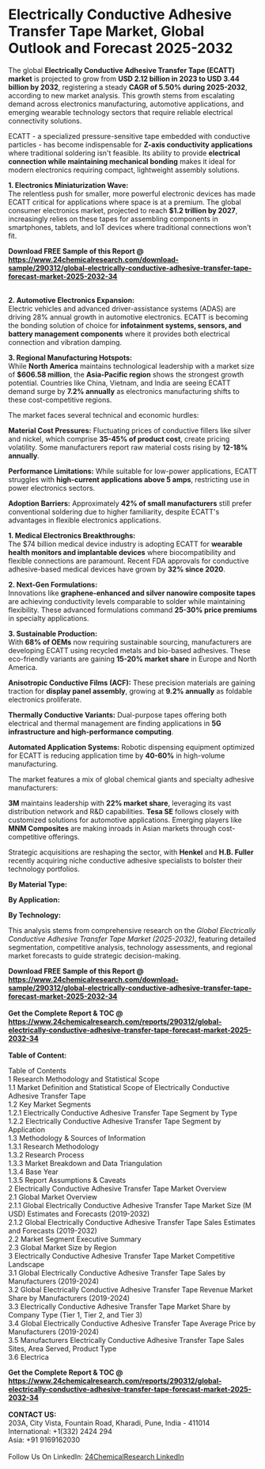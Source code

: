 <h1>Electrically Conductive Adhesive Transfer Tape Market, Global Outlook and Forecast 2025-2032</h1><p>The global <strong>Electrically Conductive Adhesive Transfer Tape (ECATT) market</strong> is projected to grow from <strong>USD 2.12 billion in 2023 to USD 3.44 billion by 2032</strong>, registering a steady <strong>CAGR of 5.50% during 2025-2032</strong>, according to new market analysis. This growth stems from escalating demand across electronics manufacturing, automotive applications, and emerging wearable technology sectors that require reliable electrical connectivity solutions.</p><p>ECATT - a specialized pressure-sensitive tape embedded with conductive particles - has become indispensable for <strong>Z-axis conductivity applications</strong> where traditional soldering isn't feasible. Its ability to provide <strong>electrical connection while maintaining mechanical bonding</strong> makes it ideal for modern electronics requiring compact, lightweight assembly solutions.</p><p><strong>1. Electronics Miniaturization Wave:</strong><br>
The relentless push for smaller, more powerful electronic devices has made ECATT critical for applications where space is at a premium. The global consumer electronics market, projected to reach <strong>$1.2 trillion by 2027</strong>, increasingly relies on these tapes for assembling components in smartphones, tablets, and IoT devices where traditional connections won't fit.</p><div><b>Download FREE Sample of this Report @ 
            <a href="https://www.24chemicalresearch.com/download-sample/290312/global-electrically-conductive-adhesive-transfer-tape-forecast-market-2025-2032-34">
            https://www.24chemicalresearch.com/download-sample/290312/global-electrically-conductive-adhesive-transfer-tape-forecast-market-2025-2032-34</a></b></div><br><p><strong>2. Automotive Electronics Expansion:</strong><br> 
Electric vehicles and advanced driver-assistance systems (ADAS) are driving 28% annual growth in automotive electronics. ECATT is becoming the bonding solution of choice for <strong>infotainment systems, sensors, and battery management components</strong> where it provides both electrical connection and vibration damping.</p><p><strong>3. Regional Manufacturing Hotspots:</strong><br>
While <strong>North America</strong> maintains technological leadership with a market size of <strong>$606.58 million</strong>, the <strong>Asia-Pacific region</strong> shows the strongest growth potential. Countries like China, Vietnam, and India are seeing ECATT demand surge by <strong>7.2% annually</strong> as electronics manufacturing shifts to these cost-competitive regions.</p><p>The market faces several technical and economic hurdles:</p><p><strong>Material Cost Pressures:</strong> Fluctuating prices of conductive fillers like silver and nickel, which comprise <strong>35-45% of product cost</strong>, create pricing volatility. Some manufacturers report raw material costs rising by <strong>12-18% annually</strong>.</p><p><strong>Performance Limitations:</strong> While suitable for low-power applications, ECATT struggles with <strong>high-current applications above 5 amps</strong>, restricting use in power electronics sectors.</p><p><strong>Adoption Barriers:</strong> Approximately <strong>42% of small manufacturers</strong> still prefer conventional soldering due to higher familiarity, despite ECATT's advantages in flexible electronics applications.</p><p><strong>1. Medical Electronics Breakthroughs:</strong><br>
The $74 billion medical device industry is adopting ECATT for <strong>wearable health monitors and implantable devices</strong> where biocompatibility and flexible connections are paramount. Recent FDA approvals for conductive adhesive-based medical devices have grown by <strong>32% since 2020</strong>.</p><p><strong>2. Next-Gen Formulations:</strong><br>
Innovations like <strong>graphene-enhanced and silver nanowire composite tapes</strong> are achieving conductivity levels comparable to solder while maintaining flexibility. These advanced formulations command <strong>25-30% price premiums</strong> in specialty applications.</p><p><strong>3. Sustainable Production:</strong><br>
With <strong>68% of OEMs</strong> now requiring sustainable sourcing, manufacturers are developing ECATT using recycled metals and bio-based adhesives. These eco-friendly variants are gaining <strong>15-20% market share</strong> in Europe and North America.</p><p><strong>Anisotropic Conductive Films (ACF):</strong> These precision materials are gaining traction for <strong>display panel assembly</strong>, growing at <strong>9.2% annually</strong> as foldable electronics proliferate.</p><p><strong>Thermally Conductive Variants:</strong> Dual-purpose tapes offering both electrical and thermal management are finding applications in <strong>5G infrastructure and high-performance computing</strong>.</p><p><strong>Automated Application Systems:</strong> Robotic dispensing equipment optimized for ECATT is reducing application time by <strong>40-60%</strong> in high-volume manufacturing.</p><p>The market features a mix of global chemical giants and specialty adhesive manufacturers:</p><p><strong>3M</strong> maintains leadership with <strong>22% market share</strong>, leveraging its vast distribution network and R&amp;D capabilities. <strong>Tesa SE</strong> follows closely with customized solutions for automotive applications. Emerging players like <strong>MNM Composites</strong> are making inroads in Asian markets through cost-competitive offerings.</p><p>Strategic acquisitions are reshaping the sector, with <strong>Henkel</strong> and <strong>H.B. Fuller</strong> recently acquiring niche conductive adhesive specialists to bolster their technology portfolios.</p><p><strong>By Material Type:</strong></p><p><strong>By Application:</strong></p><p><strong>By Technology:</strong></p><p>This analysis stems from comprehensive research on the <em>Global Electrically Conductive Adhesive Transfer Tape Market (2025-2032)</em>, featuring detailed segmentation, competitive analysis, technology assessments, and regional market forecasts to guide strategic decision-making.</p><div><b>Download FREE Sample of this Report @ 
            <a href="https://www.24chemicalresearch.com/download-sample/290312/global-electrically-conductive-adhesive-transfer-tape-forecast-market-2025-2032-34">
            https://www.24chemicalresearch.com/download-sample/290312/global-electrically-conductive-adhesive-transfer-tape-forecast-market-2025-2032-34</a></b></div><br><div><b>Get the Complete Report & TOC @ 
            <a href="https://www.24chemicalresearch.com/reports/290312/global-electrically-conductive-adhesive-transfer-tape-forecast-market-2025-2032-34">
            https://www.24chemicalresearch.com/reports/290312/global-electrically-conductive-adhesive-transfer-tape-forecast-market-2025-2032-34</a></b></div><br>
            <b>Table of Content:</b><p>Table of Contents<br />
1 Research Methodology and Statistical Scope<br />
1.1 Market Definition and Statistical Scope of Electrically Conductive Adhesive Transfer Tape<br />
1.2 Key Market Segments<br />
1.2.1 Electrically Conductive Adhesive Transfer Tape Segment by Type<br />
1.2.2 Electrically Conductive Adhesive Transfer Tape Segment by Application<br />
1.3 Methodology & Sources of Information<br />
1.3.1 Research Methodology<br />
1.3.2 Research Process<br />
1.3.3 Market Breakdown and Data Triangulation<br />
1.3.4 Base Year<br />
1.3.5 Report Assumptions & Caveats<br />
2 Electrically Conductive Adhesive Transfer Tape Market Overview<br />
2.1 Global Market Overview<br />
2.1.1 Global Electrically Conductive Adhesive Transfer Tape Market Size (M USD) Estimates and Forecasts (2019-2032)<br />
2.1.2 Global Electrically Conductive Adhesive Transfer Tape Sales Estimates and Forecasts (2019-2032)<br />
2.2 Market Segment Executive Summary<br />
2.3 Global Market Size by Region<br />
3 Electrically Conductive Adhesive Transfer Tape Market Competitive Landscape<br />
3.1 Global Electrically Conductive Adhesive Transfer Tape Sales by Manufacturers (2019-2024)<br />
3.2 Global Electrically Conductive Adhesive Transfer Tape Revenue Market Share by Manufacturers (2019-2024)<br />
3.3 Electrically Conductive Adhesive Transfer Tape Market Share by Company Type (Tier 1, Tier 2, and Tier 3)<br />
3.4 Global Electrically Conductive Adhesive Transfer Tape Average Price by Manufacturers (2019-2024)<br />
3.5 Manufacturers Electrically Conductive Adhesive Transfer Tape Sales Sites, Area Served, Product Type<br />
3.6 Electrica</p><div><b>Get the Complete Report & TOC @ 
            <a href="https://www.24chemicalresearch.com/reports/290312/global-electrically-conductive-adhesive-transfer-tape-forecast-market-2025-2032-34">
            https://www.24chemicalresearch.com/reports/290312/global-electrically-conductive-adhesive-transfer-tape-forecast-market-2025-2032-34</a></b></div><br><b>CONTACT US:</b><br>
            203A, City Vista, Fountain Road, Kharadi, Pune, India - 411014<br>
            International: +1(332) 2424 294<br>
            Asia: +91 9169162030 <br><br>
            Follow Us On LinkedIn: <a href="https://www.linkedin.com/company/24chemicalresearch/">24ChemicalResearch LinkedIn</a>